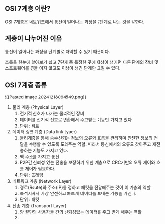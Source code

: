 ## OSI 7계층 이란?
OSI 7계층은 네트워크에서 통신이 일어나는 과정을 7단계로 나눈 것을 말한다.

## 계층이 나누어진 이유
통신이 일어나는 과정을 단계별로 파악할 수 있기 때문이다.

흐름을 한눈에 알아보기 쉽고 7단계 중 특정한 곳에 이상이 생기면 다른 단계의 장비 및 소프트웨어를 건들 이지 않고도 이상이 생긴 단계만 고칠 수 있다.

## OSI 7계층 종류
![[Pasted image 20241218094549.png]]
1. 물리 계층 (Physical Layer)
	1.  전기적 신호가 나가는 물리적인 장비
	2. 데이터를 전기적 신호로 변환해서 주고받는 기능만 가지고 있다. 
	3. 단위 : 비트
2.  데이터 링크 계층 (Data link Lyaer)
	1.  물리계층을 통해 송수신되는 정보의 오류와 흐름을 관리하며 안전한 정보의 전달을 수행할 수 있도록 도와주는 역할. 따라서 통신에서의 오류도 찾아주고 재전송하는 기능도 가지고 있다.
	2. 맥 주소를 가지고 통신
	3. P2P간 신뢰성 있는 전송을 보장하기 위한 계층으로 CRC기반의 오류 제어와 흐름 제어가 필요하다.
	4. 단위 : 프레임
3.  네트워크 계층 (Network Layer)
	1. 경로(Route)와 주소(IP)를 정하고 패킷을 전달해주는 것이 이 계층의 역할
	2. 목적지까지 가장 안전하고 빠르게 데이터를 보내는 기능을 가진다.
	3. 단위 : 패킷
4. 전송 계층 (Transport Layer)
	1. 양 끝단의 사용자들 간의 신뢰성있는 데이터를 주고 받게 해주는 역할
	2. 